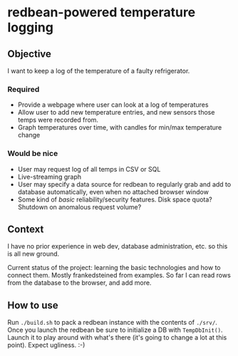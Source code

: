 # redbean-powered temperature logging

## Objective
I want to keep a log of the temperature of a faulty refrigerator.

### Required
- Provide a webpage where user can look at a log of temperatures
- Allow user to add new temperature entries, and new sensors those temps were
  recorded from.
- Graph temperatures over time, with candles for min/max temperature change

### Would be nice
- User may request log of all temps in CSV or SQL
- Live-streaming graph
- User may specify a data source for redbean to regularly grab and add to
  database automatically, even when no attached browser window
- Some kind of *basic* reliability/security features. Disk space quota? Shutdown
  on anomalous request volume?

## Context
I have no prior experience in web dev, database administration, etc. so this is
all new ground.

Current status of the project: learning the basic technologies and how to
connect them. Mostly frankedsteined from examples. So far I can read rows from
the database to the browser, and add more.

## How to use
Run `./build.sh` to pack a redbean instance with the contents of `./srv/`. Once
you launch the redbean be sure to initialize a DB with `TempDbInit()`. Launch it
to play around with what's there (it's going to change a lot at this point).
Expect ugliness. :-)
